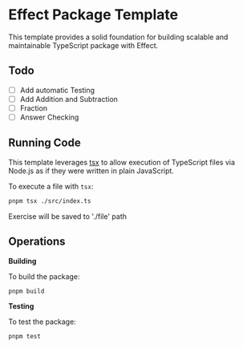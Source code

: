 # Effect Package Template

This template provides a solid foundation for building scalable and maintainable TypeScript package with Effect.

## Todo
- [ ] Add automatic Testing
- [ ] Add Addition and Subtraction
- [ ] Fraction
- [ ] Answer Checking

## Running Code

This template leverages [tsx](https://tsx.is) to allow execution of TypeScript files via Node.js as if they were written in plain JavaScript.

To execute a file with `tsx`:

```sh
pnpm tsx ./src/index.ts
```

Exercise will be saved to './file' path

## Operations

**Building**

To build the package:

```sh
pnpm build
```

**Testing**

To test the package:

```sh
pnpm test
```